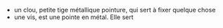- un clou, petite tige métallique pointure, qui sert à fixer quelque chose
- une vis, est une pointe en métal. Elle sert